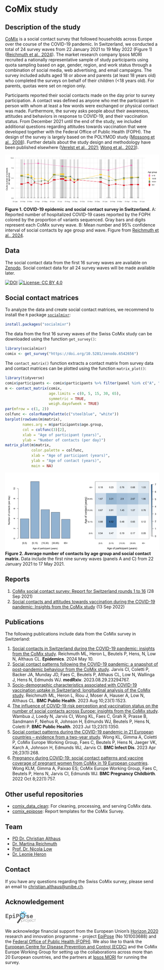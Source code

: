 # CoMix study

## Description of the study
[CoMix](https://www.uhasselt.be/en/aparte-sites-partner-en/epipose/the-comix-study) is a social contact survey that followed households across Europe over the course of the COVID-19 pandemic. In Switzerland, we conducted a total of 24 survey waves from 22 January 2021 to 19 May 2022 (Figure 1) ([Reichmuth et al., 2024](https://doi.org/10.1016/j.epidem.2024.100771)). The market research company Ipsos MORI recruited a nationally representative sample of study participants using quota sampling based on age, gender, region, and work status through a combination of social media, web advertising, and email campaigns. The survey included adults aged 18 or above and parents (at least 18 years old) who completed the surveys on behalf of their children (<18 years old). For parents, quotas were set on region only.

Participants reported their social contacts made on the day prior to survey participation. A contact was defined as anyone who met the participant in person with whom at least a few words were exchanged or physical contact was made. Furthermore, the survey asks people about their awareness, attitudes and behaviors in response to COVID-19, and their vaccination status. From December 2021 until the end of the study, we included additional questions regarding attitudes towards vaccination that were developed together with the Federal Office of Public Health (FOPH). The design of the survey is largely based on the POLYMOD study ([Mossong et al., 2008](https://doi.org/10.1371/journal.pmed.0050074)). Further details about the study design and methodology have been published elsewhere ([Verelst et al., 2021](https://doi.org/10.1186/s12916-021-02133-y); [Wong et al., 2023](https://doi.org/10.1186/s12879-023-08214-y)).

![](figures/contacts.png)
**Figure 1. COVID-19 epidemic and social contact survey in Switzerland.** A: Reported number of hospitalized COVID-19 cases reported by the FOPH colored by the proportion of variants sequenced. Gray bars and digits represent each CoMix survey wave. B: Mean number and 95% confidence interval of social contacts by age group and wave. Figure from [Reichmuth et al., 2024](https://doi.org/10.1016/j.epidem.2024.100771).

## Data
The social contact data from the first 16 survey waves are available on [Zenodo](https://doi.org/10.5281/zenodo.6542656). Social contact data for all 24 survey waves will be made available later.

[![DOI](https://zenodo.org/badge/DOI/10.5281/zenodo.6542656.svg)](https://doi.org/10.5281/zenodo.6542656)
[![License: CC BY 4.0](https://img.shields.io/badge/License-CC_BY_4.0-lightgrey.svg)](https://creativecommons.org/licenses/by/4.0/)

## Social contact matrices
To analyze the data and create social contact matrices, we recommend to install the `R` package [`socialmixr`](https://github.com/epiforecasts/socialmixr):
```r
install.packages("socialmixr")
```
The data from the first 16 survey waves of the Swiss CoMix study can be downloaded using the function `get_survey()`:
```r
library(socialmixr)
comix <- get_survey("https://doi.org/10.5281/zenodo.6542656")
```
The `contact_matrix()` function extracts a contact matrix from survey data and contact matrices can be plotted using the function `matrix_plot()`:
```r
library(tidyverse)
comix$participants <- comix$participants %>% filter(panel %in% c("A", "C"))
m <- contact_matrix(comix,
                    age.limits = c(0, 5, 15, 30, 65),
                    symmetric = TRUE,
                    weigh.dayofweek = TRUE)         
par(mfrow = c(1, 2))
colfunc <- colorRampPalette(c("steelblue", "white"))
barplot(rowSums(m$matrix),
        names.arg = m$participants$age.group,
        col = colfunc(3)[2],
        xlab = "Age of participant (years)",
        ylab = "Number of contacts (per day)")
matrix_plot(m$matrix,
            color.palette = colfunc,
            xlab = "Age of participant (years)",
            ylab = "Age of contact (years)",
            main = NA)
```

![](figures/matrix.png)
**Figure 2. Average number of contacts by age group and social contact matrix.** Data include the first nine survey waves (panels A and C) from 22 January 2021 to 17 May 2021.

## Reports
1. [CoMix social contact survey: Report for Switzerland rounds 1 to 16](reports/Report_CoMix_Switzerland_20210928.pdf) (28 Sep 2021)
2. [Social contacts and attitudes towards vaccination during the COVID-19 pandemic: Insights from the CoMix study](reports/Report_CoMix_Switzerland_20220913.pdf) (13 Sep 2022)

## Publications
The following publications include data from the CoMix survey in Switzerland:

1. [Social contacts in Switzerland during the COVID-19 pandemic: insights from the CoMix study](https://doi.org/10.1016/j.epidem.2024.100771). Reichmuth ML, Heron L, Beutels P, Hens, N, Low N, Althaus CL. **Epidemics**. 2024 May 10.
2. [Social contact patterns following the COVID-19 pandemic: a snapshot of post-pandemic behaviour from the CoMix study](https://doi.org/10.1101/2023.08.29.23294767). Jarvis CI, Coletti P, Backer JA, Munday JD, Faes C, Beutels P, Althaus CL, Low N, Wallinga J, Hens N, Edmunds WJ. **medRxiv**. 2023.08.29.23294767.
3. [Socio-demographic characteristics associated with COVID-19 vaccination uptake in Switzerland: longitudinal analysis of the CoMix study](https://doi.org/10.1186/s12889-023-16405-0). Reichmuth ML, Heron L, Riou J, Moser A, Hauser A, Low N, Althaus CL. **BMC Public Health**. 2023 Aug 10;23(1):1523.
4. [The influence of COVID-19 risk perception and vaccination status on the number of social contacts across Europe: insights from the CoMix study](https://doi.org/10.1186/s12889-023-16252-z). Wambua J, Loedy N, Jarvis CI, Wong KL, Faes C, Grah R, Prasse B, Sandmann F, Niehus R, Johnson H, Edmunds WJ, Beutels P, Hens N, Coletti P. **BMC Public Health**. 2023 Jul 13;23(1):1350.
5. [Social contact patterns during the COVID-19 pandemic in 21 European countries – evidence from a two-year study](https://doi.org/10.1186/s12879-023-08214-y). Wong KL, Gimma A, Coletti P, CoMix Europe Working Group, Faes C, Beutels P, Hens N, Jaeger VK, Karch A, Johnson H, Edmunds WJ, Jarvis CI. **BMC Infect Dis**. 2023 Apr 26;23(1):268.
6. [Pregnancy during COVID-19: social contact patterns and vaccine coverage of pregnant women from CoMix in 19 European countries](https://doi.org/10.1186/s12884-022-05076-1). Wong KLM, Gimma A, Paixao ES; CoMix Europe Working Group, Faes C, Beutels P, Hens N, Jarvis CI, Edmunds WJ. **BMC Pregnancy Childbirth**. 2022 Oct 8;22(1):757.

## Other useful repositories
- [comix_data_clean](https://github.com/jarvisc1/comix_data_clean): For cleaning, processing, and serving CoMix data.
- [comix_epipose](https://github.com/amygimma/comix_epipose): Report templates for the CoMix Survey.

## Team
- [PD Dr. Christian Althaus](https://www.ispm.unibe.ch/about_us/staff/althaus_christian/index_eng.html)
- [Dr. Martina Reichmuth](https://www.ispm.unibe.ch/about_us/staff/reichmuth_martina/index_eng.html)
- [Prof. Dr. Nicola Low](https://www.ispm.unibe.ch/about_us/staff/low_nicola/index_eng.html)
- [Dr. Leonie Heron](https://www.ispm.unibe.ch/about_us/staff/heron_leonie/index_eng.html)

## Contact
If you have any questions regarding the Swiss CoMix survey, please send an email to christian.althaus@unibe.ch.

## Acknowledgement
<img src="figures/epipose.png" width="100"/>

We acknowledge financial support from the European Union’s [Horizon 2020](https://research-and-innovation.ec.europa.eu/funding/funding-opportunities/funding-programmes-and-open-calls/horizon-2020_en) research and innovation programme - project [EpiPose](https://www.uhasselt.be/en/aparte-sites-partner-en/epipose) (No 101003688) and the [Federal Office of Public Health (FOPH)](https://www.bag.admin.ch/bag/en/home.html). We also like to thank the [European Centre for Disease Prevention and Control (ECDC)](http://ecdc.europa.eu/) and the CoMix Europe Working Group for setting up the collaborations across more than 20 European countries, and the partners at [Ipsos MORI](https://www.ipsos.com) for running the survey.
